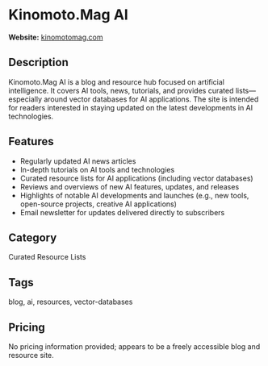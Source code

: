 # Kinomoto.Mag AI

**Website:** [kinomotomag.com](https://kinomotomag.com/)

## Description
Kinomoto.Mag AI is a blog and resource hub focused on artificial intelligence. It covers AI tools, news, tutorials, and provides curated lists—especially around vector databases for AI applications. The site is intended for readers interested in staying updated on the latest developments in AI technologies.

## Features
- Regularly updated AI news articles
- In-depth tutorials on AI tools and technologies
- Curated resource lists for AI applications (including vector databases)
- Reviews and overviews of new AI features, updates, and releases
- Highlights of notable AI developments and launches (e.g., new tools, open-source projects, creative AI applications)
- Email newsletter for updates delivered directly to subscribers

## Category
Curated Resource Lists

## Tags
blog, ai, resources, vector-databases

## Pricing
No pricing information provided; appears to be a freely accessible blog and resource site.